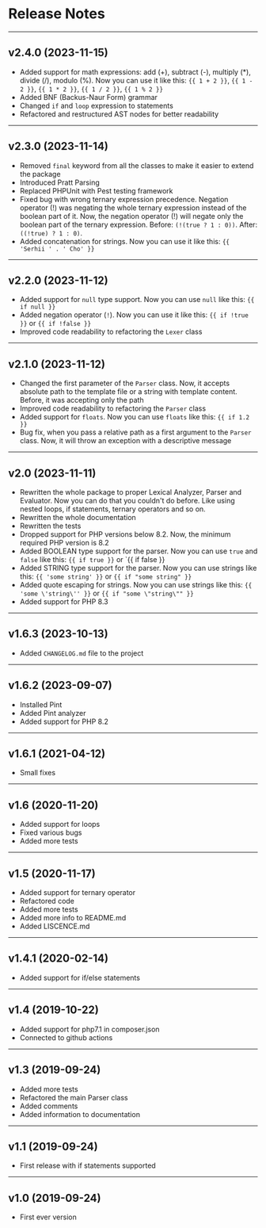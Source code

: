 # Release Notes

----

## v2.4.0 (2023-11-15)

- Added support for math expressions: add (+), subtract (-), multiply (*), divide (/), modulo (%). Now you can use it like this: `{{ 1 + 2 }}`, `{{ 1 - 2 }}`, `{{ 1 * 2 }}`, `{{ 1 / 2 }}`, `{{ 1 % 2 }}`
- Added BNF (Backus-Naur Form) grammar
- Changed `if` and `loop` expression to statements
- Refactored and restructured AST nodes for better readability

----

## v2.3.0 (2023-11-14)

- Removed `final` keyword from all the classes to make it easier to extend the package
- Introduced Pratt Parsing
- Replaced PHPUnit with Pest testing framework
- Fixed bug with wrong ternary expression precedence. Negation operator (!) was negating the whole ternary expression instead of the boolean part of it. Now, the negation operator (!) will negate only the boolean part of the ternary expression. Before: `(!(true ? 1 : 0))`. After: `((!true) ? 1 : 0)`.
- Added concatenation for strings. Now you can use it like this: `{{ 'Serhii ' . ' Cho' }}`

----

## v2.2.0 (2023-11-12)

- Added support for `null` type support. Now you can use `null` like this: `{{ if null }}`
- Added negation operator (`!`). Now you can use it like this: `{{ if !true }}` or `{{ if !false }}`
- Improved code readability to refactoring the `Lexer` class

----

## v2.1.0 (2023-11-12)

- Changed the first parameter of the `Parser` class. Now, it accepts absolute path to the template file or a string with template content. Before, it was accepting only the path
- Improved code readability to refactoring the `Parser` class
- Added support for `floats`. Now you can use `floats` like this: `{{ if 1.2 }}`
- Bug fix, when you pass a relative path as a first argument to the `Parser` class. Now, it will throw an exception with a descriptive message

----

## v2.0 (2023-11-11)

- Rewritten the whole package to proper Lexical Analyzer, Parser and Evaluator. Now you can do that you couldn't do before. Like using nested loops, if statements, ternary operators and so on.
- Rewritten the whole documentation
- Rewritten the tests
- Dropped support for PHP versions below 8.2. Now, the minimum required PHP version is 8.2
- Added BOOLEAN type support for the parser. Now you can use `true` and `false` like this: `{{ if true }}` or `{{ if false }}
- Added STRING type support for the parser. Now you can use strings like this: `{{ 'some string' }}` or `{{ if "some string" }}`
- Added quote escaping for strings. Now you can use strings like this: `{{ 'some \'string\'' }}` or `{{ if "some \"string\"" }}`
- Added support for PHP 8.3

----

## v1.6.3 (2023-10-13)

- Added `CHANGELOG.md` file to the project

----

## v1.6.2 (2023-09-07)

- Installed Pint
- Added Pint analyzer
- Added support for PHP 8.2

----

## v1.6.1 (2021-04-12)

- Small fixes

----

## v1.6 (2020-11-20)

- Added support for loops
- Fixed various bugs
- Added more tests

----

## v1.5 (2020-11-17)

- Added support for ternary operator
- Refactored code
- Added more tests
- Added more info to README.md
- Added LISCENCE.md

----

## v1.4.1 (2020-02-14)

- Added support for if/else statements

----

## v1.4 (2019-10-22)

- Added support for php7.1 in composer.json
- Connected to github actions

----

## v1.3 (2019-09-24)

- Added more tests
- Refactored the main Parser class
- Added comments
- Added information to documentation

----

##  v1.1 (2019-09-24)

- First release with if statements supported

----

##  v1.0 (2019-09-24)

- First ever version